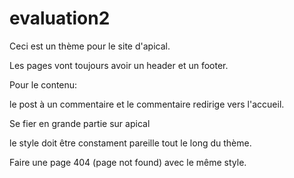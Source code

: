 # evaluation2 #

Ceci est un thème pour le site d'apical.

Les pages vont toujours avoir un header et un footer.

Pour le contenu:

le post à un commentaire et le commentaire redirige vers l'accueil.

Se fier en grande partie sur apical

le style doit être constament pareille tout le long du thème.

Faire une page 404 (page not found) avec le même style.
